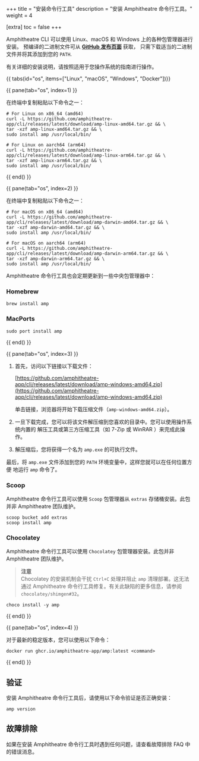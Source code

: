 +++
title = "安装命令行工具"
description = "安装 Amphitheatre 命令行工具。"
weight = 4

[extra]
toc = false
+++

Amphitheatre CLI 可以使用 Linux、macOS 和 Windows 上的各种包管理器进行安装。
预编译的二进制文件可从 [**GitHub 发布页面**](https://github.com/amphitheatre-app/cli/releases) 获取，
只需下载适当的二进制文件并将其添加到您的 `PATH`.

有关详细的安装说明，请按照适用于您操作系统的指南进行操作。

{{ tabs(id="os", items=["Linux", "macOS", "Windows", "Docker"])}}

{{ pane(tab="os", index=1) }}

在终端中复制粘贴以下命令之一：

```
# For Linux on x86_64 (amd64)
curl -L https://github.com/amphitheatre-app/cli/releases/latest/download/amp-linux-amd64.tar.gz && \
tar -xzf amp-linux-amd64.tar.gz && \
sudo install amp /usr/local/bin/
```

```
# For Linux on aarch64 (arm64)
curl -L https://github.com/amphitheatre-app/cli/releases/latest/download/amp-linux-arm64.tar.gz && \
tar -xzf amp-linux-arm64.tar.gz && \
sudo install amp /usr/local/bin/
```

{{ end() }}

{{ pane(tab="os", index=2) }}

在终端中复制粘贴以下命令之一：

```
# For macOS on x86_64 (amd64)
curl -L https://github.com/amphitheatre-app/cli/releases/latest/download/amp-darwin-amd64.tar.gz && \
tar -xzf amp-darwin-amd64.tar.gz && \
sudo install amp /usr/local/bin/
```

```
# For macOS on aarch64 (arm64)
curl -L https://github.com/amphitheatre-app/cli/releases/latest/download/amp-darwin-arm64.tar.gz && \
tar -xzf amp-darwin-arm64.tar.gz && \
sudo install amp /usr/local/bin/
```

Amphitheatre 命令行工具也会定期更新到一些中央包管理器中：

### Homebrew

```
brew install amp
```

### MacPorts

```
sudo port install amp
```

{{ end() }}

{{ pane(tab="os", index=3) }}

1. 首先，访问以下链接以下载文件：

    [https://github.com/amphitheatre-app/cli/releases/latest/download/amp-windows-amd64.zip](https://github.com/amphitheatre-app/cli/releases/latest/download/amp-windows-amd64.zip)

    单击链接，浏览器将开始下载压缩文件（`amp-windows-amd64.zip`）。

2. 一旦下载完成，您可以将该文件解压缩到您喜欢的目录中。您可以使用操作系统内置的
   解压工具或第三方压缩工具（如 7-Zip 或 WinRAR ）来完成此操作。

3. 解压缩后，您将获得一个名为 `amp.exe` 的可执行文件。

最后，将 `amp.exe` 文件添加到您的 `PATH` 环境变量中，这样您就可以在任何位置方便
地运行 `amp` 命令了。

### Scoop

Amphitheatre 命令行工具可以使用 `Scoop` 包管理器从 `extras` 存储桶安装。此包并非
Amphitheatre 团队维护。

```
scoop bucket add extras
scoop install amp
```

### Chocolatey

Amphitheatre 命令行工具可以使用 `Chocolatey` 包管理器安装。此包并非 Amphitheatre 团队维护。

> **注意**\
Chocolatey 的安装机制会干扰 `Ctrl+C` 处理并阻止 `amp` 清理部署。这无法通过
Amphitheatre 命令行工具修复。有关此缺陷的更多信息，请参阅
`chocolatey/shimgen#32`。

```
choco install -y amp
```

{{ end() }}

{{ pane(tab="os", index=4) }}

对于最新的稳定版本，您可以使用以下命令：

```
docker run ghcr.io/amphitheatre-app/amp:latest <command>
```

{{ end() }}

## 验证

安装 Amphitheatre 命令行工具后，请使用以下命令验证是否正确安装：

```
amp version
```

## 故障排除

如果在安装 Amphitheatre 命令行工具时遇到任何问题，请查看故障排除 FAQ 中的错误消息。
